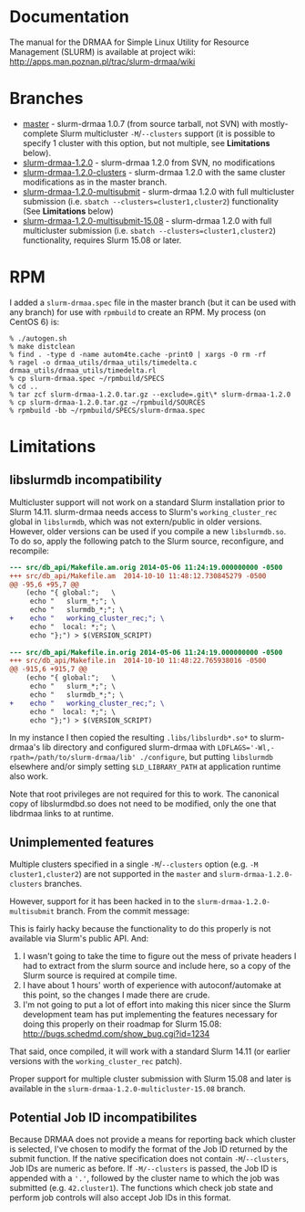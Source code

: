 Documentation
=============

The manual for the DRMAA for Simple Linux Utility for Resource Management
(SLURM) is available at project wiki:
http://apps.man.poznan.pl/trac/slurm-drmaa/wiki

Branches
========

- [master](../../tree/master) - slurm-drmaa 1.0.7 (from source tarball, not
  SVN) with mostly-complete Slurm multicluster `-M`/`--clusters` support (it is
  possible to specify 1 cluster with this option, but not multiple, see
  **Limitations** below).
- [slurm-drmaa-1.2.0](../../tree/slurm-drmaa-1.2.0) - slurm-drmaa 1.2.0 from
  SVN, no modifications
- [slurm-drmaa-1.2.0-clusters](../../tree/slurm-drmaa-1.2.0-clusters) -
  slurm-drmaa 1.2.0 with the same cluster modifications as in the master
  branch.
- [slurm-drmaa-1.2.0-multisubmit](../../tree/slurm-drmaa-1.2.0-multisubmit) -
  slurm-drmaa 1.2.0 with full multicluster submission (i.e. `sbatch
  --clusters=cluster1,cluster2`) functionality (See **Limitations** below)
- [slurm-drmaa-1.2.0-multisubmit-15.08](../../tree/slurm-drmaa-1.2.0-multisubmit-15.08) -
  slurm-drmaa 1.2.0 with full multicluster submission (i.e. `sbatch
  --clusters=cluster1,cluster2`) functionality, requires Slurm 15.08 or later.

RPM
===

I added a `slurm-drmaa.spec` file in the master branch (but it can be used with any branch) for use with `rpmbuild` to create an RPM. My process (on CentOS 6) is:

```console
% ./autogen.sh
% make distclean
% find . -type d -name autom4te.cache -print0 | xargs -0 rm -rf
% ragel -o drmaa_utils/drmaa_utils/timedelta.c drmaa_utils/drmaa_utils/timedelta.rl
% cp slurm-drmaa.spec ~/rpmbuild/SPECS
% cd ..
% tar zcf slurm-drmaa-1.2.0.tar.gz --exclude=.git\* slurm-drmaa-1.2.0
% cp slurm-drmaa-1.2.0.tar.gz ~/rpmbuild/SOURCES
% rpmbuild -bb ~/rpmbuild/SPECS/slurm-drmaa.spec
```

Limitations
===========

libslurmdb incompatibility
--------------------------

Multicluster support will not work on a standard Slurm installation prior to
Slurm 14.11.  slurm-drmaa needs access to Slurm's `working_cluster_rec` global
in `libslurmdb`, which was not extern/public in older versions. However, older
versions can be used if you compile a new `libslurmdb.so`. To do so, apply the
following patch to the Slurm source, reconfigure, and recompile:

```diff
--- src/db_api/Makefile.am.orig	2014-05-06 11:24:19.000000000 -0500
+++ src/db_api/Makefile.am	2014-10-10 11:48:12.730845279 -0500
@@ -95,6 +95,7 @@
 	(echo "{ global:";   \
 	 echo "   slurm_*;"; \
 	 echo "   slurmdb_*;"; \
+	 echo "   working_cluster_rec;"; \
 	 echo "  local: *;"; \
 	 echo "};") > $(VERSION_SCRIPT)
 
--- src/db_api/Makefile.in.orig	2014-05-06 11:24:19.000000000 -0500
+++ src/db_api/Makefile.in	2014-10-10 11:48:22.765938016 -0500
@@ -915,6 +915,7 @@
 	(echo "{ global:";   \
 	 echo "   slurm_*;"; \
 	 echo "   slurmdb_*;"; \
+	 echo "   working_cluster_rec;"; \
 	 echo "  local: *;"; \
 	 echo "};") > $(VERSION_SCRIPT)
```
 
In my instance I then copied the resulting `.libs/libslurdb*.so*` to
slurm-drmaa's lib directory and configured slurm-drmaa with
`LDFLAGS='-Wl,-rpath=/path/to/slurm-drmaa/lib' ./configure`, but putting
`libslurmdb` elsewhere and/or simply setting `$LD_LIBRARY_PATH` at application
runtime also work.

Note that root privileges are not required for this to work. The canonical copy
of libslurmdbd.so does not need to be modified, only the one that libdrmaa
links to at runtime.

Unimplemented features
----------------------

Multiple clusters specified in a single `-M`/`--clusters` option (e.g. `-M
cluster1,cluster2`) are not supported in the `master` and
`slurm-drmaa-1.2.0-clusters` branches.

However, support for it has been hacked in to the
`slurm-drmaa-1.2.0-multisubmit` branch. From the commit message:

This is fairly hacky because the functionality to do this properly is not
available via Slurm's public API. And:

1. I wasn't going to take the time to figure out the mess of private headers I
   had to extract from the slurm source and include here, so a copy of the
   Slurm source is required at compile time.
2. I have about 1 hours' worth of experience with autoconf/automake at this
   point, so the changes I made there are crude.
3. I'm not going to put a lot of effort into making this nicer since the Slurm
   development team has put implementing the features necessary for doing this
   properly on their roadmap for Slurm 15.08:
   http://bugs.schedmd.com/show_bug.cgi?id=1234

That said, once compiled, it will work with a standard Slurm 14.11 (or earlier
versions with the `working_cluster_rec` patch).

Proper support for multiple cluster submission with Slurm 15.08 and later is
available in the `slurm-drmaa-1.2.0-multicluster-15.08` branch.


Potential Job ID incompatibilites
---------------------------------

Because DRMAA does not provide a means for reporting back which cluster is
selected, I've chosen to modify the format of the Job ID returned by the submit
function. If the native specification does not contain `-M`/`--clusters`, Job
IDs are numeric as before. If `-M/--clusters` is passed, the Job ID is appended
with a `'.'`, followed by the cluster name to which the job was submitted (e.g.
`42.cluster1`). The functions which check job state and perform job controls
will also accept Job IDs in this format.
